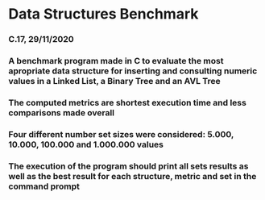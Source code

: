 # **Data Structures Benchmark**
### C.17, 29/11/2020

### A benchmark program made in C to evaluate the most apropriate data structure for inserting and consulting numeric values in a Linked List, a Binary Tree and an AVL Tree
### The computed metrics are shortest execution time and less comparisons made overall
### Four different number set sizes were considered: 5.000, 10.000, 100.000 and 1.000.000 values
### The execution of the program should print all sets results as well as the best result for each structure, metric and set in the command prompt
